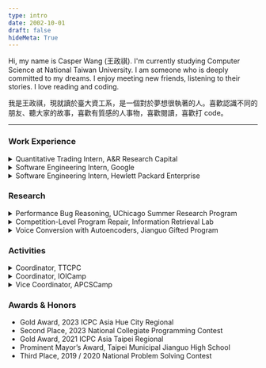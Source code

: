 ```yaml
---
type: intro
date: 2002-10-01
draft: false
hideMeta: True
---
```


Hi, my name is Casper Wang (王政祺). I'm currently studying Computer Science at National Taiwan University.  I am someone who is deeply committed to my dreams. I enjoy meeting new friends, listening to their stories. I love reading and coding.

我是王政祺，現就讀於臺大資工系，是一個對於夢想很執著的人。喜歡認識不同的朋友、聽大家的故事，喜歡有質感的人事物，喜歡閱讀，喜歡打 code。

---

### Work Experience

<details>
  <summary>Quantitative Trading Intern, A&R Research Capital</summary>

Apr 2024 – Jun 2024
- Collaborated with traders and quantitative researchers to enhance trading strategies by adding new features and improving the process of analyzing daily trading results.
- Built a maker fill probability prediction model for trading strategies, leveraging changes in order books.
- Designed and implemented a trading log visualization tool, integrated into the post-trade pipeline for daily use.
</details>

<details>
  <summary>Software Engineering Intern, Google</summary>

Jun 2023 – Aug 2023
- Collaborated with the PTE Team to develop solutions for detecting crashes through user behavior simulation.
- Developed a bug report summarization tool using a suffix array algorithm to detect recurring log patterns, leveraging large language models for advanced pattern analysis and contextual inference.
- Engineered a user-centric Critical User Journey (CUJ) generation pipeline for crash detection, incorporating bug
report summarization tools and optimizing paths with dynamic programming on directed graphs.
</details>

<details>
  <summary>Software Engineering Intern, Hewlett Packard Enterprise</summary>

Jun 2022 – Jul 2022
- Migrated the CI/CD pipeline of the server management system from Drone CI to GitHub Actions for integration.
- Streamlined the process of automating server setup for infra team by Ansible, an open-source software tool.
</details>

### Research

<details>
  <summary>Performance Bug Reasoning, UChicago Summer Research Program</summary>

Jun 2024 – present
- Advisor: Prof. Kexin Pei, UChicago Department of Computer Science
- Developed and experimented with a pipeline for generating stress tests for program performance evaluation,utilizing large language models to create test case generators based on given information.
- Conducted comparative studies on the effectiveness of different test case generators, analyzing their impact on runtime discrepancies across problems in different programming languages.
</details>

<details>
  <summary>Competition-Level Program Repair, Information Retrieval Lab</summary>

Sep 2023 – present
- Advisor: Prof. Pu-Jen Cheng, NTU Department of Computer Science and Information Engineering
- Designed multiple debugging pipelines and conducted fine-tuning experiments on open-source code-based
language models, aiming to improve performance in competition-level program debugging.
- Built a dataset of 10K+ incorrect/correct solution pairs from real-world data for fine-tuning and evaluating models.
</details>

<details>
  <summary>Voice Conversion with Autoencoders, Jianguo Gifted Program</summary>

Feb 2019 – May 2020
- Advisor: Dr. Wei-Chao Chen, Chief Digital Officer & Senior VP at Inventec
- Implemented the SOTA encoder-decoder based model and trained it with a mandarin chinese voice dataset.
</details>

### Activities

<details>
  <summary>Coordinator, TTCPC</summary>

Feb 2024 – May 2024
- Led the organization of an inter-university programming contest, an ICPC-style competition involving around 30 teams, 80 contestants from the top three universities in Taiwan: NTU, NTHU, and NYCU.
</details>

<details>
  <summary>Coordinator, IOICamp</summary>

Oct 2022 – Feb 2023
- Led a team of 50+ people, organizing a winter camp that trained 72 high school/college students with coding background for top-tier programming contests like the International Olympiad of Informatics (IOI).
- Raised USD$16000 from multiple firms such as JaneStreet, Systex, Mixerbox, and Sudo Research.
</details>

<details>
  <summary>Vice Coordinator, APCSCamp</summary>

Mar 2021 – Aug 2022
- Organized an online programming education program by integrating the expertise of CS students to create a comprehensive remote learning experience, allowing students to continue their education during COVID-19.
- Led a team of 70+ people with the coordinator, managing the program for around 280 participants across Taiwan.
</details>

### Awards & Honors

- Gold Award, 2023 ICPC Asia Hue City Regional
- Second Place, 2023 National Collegiate Programming Contest
- Gold Award, 2021 ICPC Asia Taipei Regional
- Prominent Mayor’s Award, Taipei Municipal Jianguo High School
- Third Place, 2019 / 2020 National Problem Solving Contest
